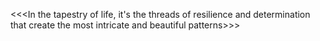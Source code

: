 <<<In the tapestry of life, it's the threads of resilience and determination that create the most intricate and beautiful patterns>>>
